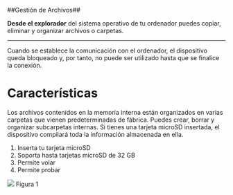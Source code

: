 ##Gestión de Archivos##

**Desde el explorador** del sistema operativo de tu ordenador puedes copiar, eliminar y organizar archivos o carpetas. 

--- 
Cuando se establece la comunicación con el ordenador, el dispositivo queda bloqueado y, por tanto, no puede ser utilizado hasta que se finalice la conexión.

Características
===============

Los archivos contenidos en la memoria interna están organizados en varias carpetas que vienen predeterminadas de fábrica. Puedes crear, borrar y organizar subcarpetas internas.
Si tienes una tarjeta microSD insertada, el dispositivo compilará toda la información almacenada en ella.

1. Inserta tu tarjeta microSD
2. Soporta hasta tarjetas microSD de 32 GB
3. Permite volar
4. Permite probar

![]('/imagenes/navegacion.jpg')
Figura 1


